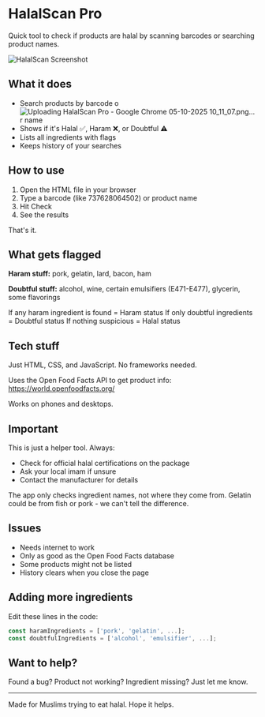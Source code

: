 ﻿# HalalScan Pro

Quick tool to check if products are halal by scanning barcodes or searching product names.

![HalalScan Screenshot](<img width="1920" height="856" alt="HalalScan Pro - Google Chrome 05-10-2025 10_11_07" src="https://github.com/user-attachments/assets/bb34dbb6-bb6b-49f2-9aa5-9475a5c038db" />)

## What it does

- Search products by barcode o![Uploading HalalScan Pro - Google Chrome 05-10-2025 10_11_07.png…]()
r name
- Shows if it's Halal ✅, Haram ❌, or Doubtful ⚠️
- Lists all ingredients with flags
- Keeps history of your searches

## How to use

1. Open the HTML file in your browser
2. Type a barcode (like 737628064502) or product name
3. Hit Check
4. See the results

That's it.

## What gets flagged

**Haram stuff:** pork, gelatin, lard, bacon, ham

**Doubtful stuff:** alcohol, wine, certain emulsifiers (E471-E477), glycerin, some flavorings

If any haram ingredient is found = Haram status
If only doubtful ingredients = Doubtful status
If nothing suspicious = Halal status

## Tech stuff

Just HTML, CSS, and JavaScript. No frameworks needed.

Uses the Open Food Facts API to get product info: https://world.openfoodfacts.org/

Works on phones and desktops.

## Important

This is just a helper tool. Always:
- Check for official halal certifications on the package
- Ask your local imam if unsure
- Contact the manufacturer for details

The app only checks ingredient names, not where they come from. Gelatin could be from fish or pork - we can't tell the difference.

## Issues

- Needs internet to work
- Only as good as the Open Food Facts database
- Some products might not be listed
- History clears when you close the page

## Adding more ingredients

Edit these lines in the code:

```javascript
const haramIngredients = ['pork', 'gelatin', ...];
const doubtfulIngredients = ['alcohol', 'emulsifier', ...];
```

## Want to help?

Found a bug? Product not working? Ingredient missing? Just let me know.

---

Made for Muslims trying to eat halal. Hope it helps.

